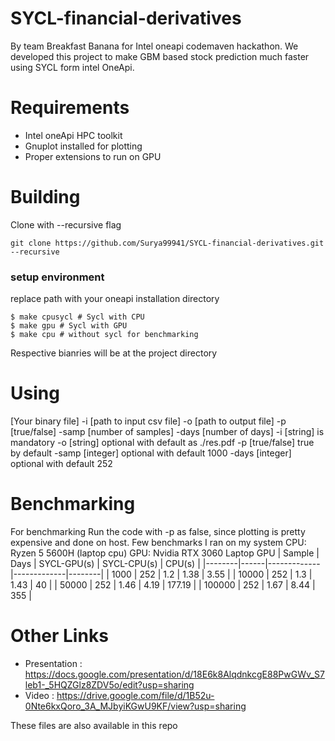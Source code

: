 # SYCL-financial-derivatives
By team Breakfast Banana for Intel oneapi codemaven hackathon. We developed this project to make GBM based stock prediction much faster using SYCL form intel OneApi.

# Requirements
 - Intel oneApi HPC toolkit
 - Gnuplot installed for plotting
 - Proper extensions to run on GPU
 
# Building
Clone with --recursive flag

```git clone https://github.com/Surya99941/SYCL-financial-derivatives.git --recursive```

### setup environment
replace path with your oneapi installation directory

```$ . /opt/intel/oneapi/setvars.sh --include-intel-llvm
$ make cpusycl # Sycl with CPU
$ make gpu # Sycl with GPU
$ make cpu # without sycl for benchmarking
```

Respective bianries will be at the project directory

# Using
[Your binary file] -i [path to input csv file] -o [path to output file] -p [true/false] -samp [number of samples] -days [number of days]
 -i [string] is mandatory
 -o [string] optional with default as ./res.pdf
 -p [true/false] true by default
 -samp [integer] optional with default 1000
 -days [integer] optional with default 252

# Benchmarking
For benchmarking Run the code with -p as false, since plotting is pretty expensive and done on host.
Few benchmarks I ran on my system
CPU: Ryzen 5 5600H (laptop cpu)
GPU: Nvidia RTX 3060 Laptop GPU
| Sample | Days | SYCL-GPU(s) | SYCL-CPU(s) | CPU(s) |
|--------|------|-------------|-------------|--------|
| 1000   | 252  | 1.2         | 1.38        | 3.55   |
| 10000  | 252  | 1.3         | 1.43        | 40     |
| 50000  | 252  | 1.46        | 4.19        | 177.19 |
| 100000 | 252  | 1.67        | 8.44        | 355    |

# Other Links 
 - Presentation : https://docs.google.com/presentation/d/18E6k8AlqdnkcgE88PwGWv_S7leb1-_5HQZGlz8ZDV5o/edit?usp=sharing
 - Video : https://drive.google.com/file/d/1B52u-0Nte6kxQoro_3A_MJbyiKGwU9KF/view?usp=sharing

These files are also available in this repo
